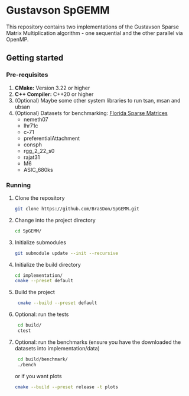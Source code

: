 # Gustavson SpGEMM
This repository contains two implementations of the Gustavson Sparse Matrix Multiplication algorithm - one sequential and the other parallel via OpenMP.

## Getting started
### Pre-requisites
1. **CMake:** Version 3.22 or higher
2. **C++ Compiler:** C++20 or higher
3. (Optional) Maybe some other system libraries to run tsan, msan and ubsan
4. (Optional) Datasets for benchmarking: [Florida Sparse Matrices](http://sparse.tamu.edu/)
   - nemeth07
   - lhr71c
   - c-71
   - preferentialAttachment
   - consph
   - rgg_2_22_s0
   - rajat31
   - M6
   - ASIC_680ks

### Running
1. Clone the repository
    ```sh
    git clone https://github.com/BraSDon/SpGEMM.git
    ```
2. Change into the project directory
    ```sh
    cd SpGEMM/
    ```
3. Initialize submodules
    ```sh
    git submodule update --init --recursive
    ```
4. Initialize the build directory
    ```sh
    cd implementation/
    cmake --preset default
    ```
5. Build the project
   ```sh
    cmake --build --preset default
    ```
6. Optional: run the tests
   ```sh
    cd build/
    ctest
    ```
7. Optional: run the benchmarks (ensure you have the downloaded the datasets into implementation/data)
   ```sh
    cd build/benchmark/
    ./bench
    ```
   or if you want plots
    ```sh
    cmake --build --preset release -t plots
    ```
